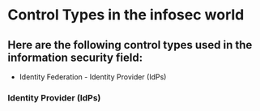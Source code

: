 <h1>Control Types in the infosec world</h1>

<h2>Here are the following control types used in the information security field:</h2>
<ul>
  <li>Identity Federation - Identity Provider (IdPs)</li>
</ul>

<h3>Identity Provider (IdPs)</h3>
<p></p>

